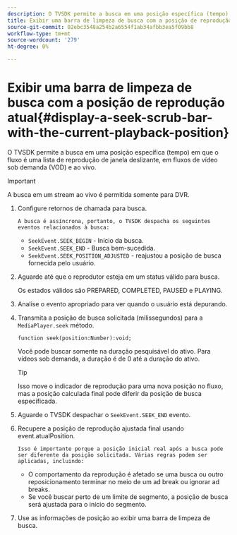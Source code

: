 ```yaml
---
description: O TVSDK permite a busca em uma posição específica (tempo) em que o fluxo é uma lista de reprodução de janela deslizante, em fluxos de vídeo sob demanda (VOD) e ao vivo.
title: Exibir uma barra de limpeza de busca com a posição de reprodução atual
source-git-commit: 02ebc3548a254b2a6554f1ab34afbb3ea5f09bb8
workflow-type: tm+mt
source-wordcount: '279'
ht-degree: 0%

---
```


# Exibir uma barra de limpeza de busca com a posição de reprodução atual{#display-a-seek-scrub-bar-with-the-current-playback-position}

O TVSDK permite a busca em uma posição específica (tempo) em que o fluxo é uma lista de reprodução de janela deslizante, em fluxos de vídeo sob demanda (VOD) e ao vivo.

>[!IMPORTANT]
>
>A busca em um stream ao vivo é permitida somente para DVR.

1. Configure retornos de chamada para busca.

       A busca é assíncrona, portanto, o TVSDK despacha os seguintes eventos relacionados à busca:
   
   * `SeekEvent.SEEK_BEGIN` - Início da busca.
   * `SeekEvent.SEEK_END` - Busca bem-sucedida.
   * `SeekEvent.SEEK_POSITION_ADJUSTED` - reajustou a posição de busca fornecida pelo usuário.

1. Aguarde até que o reprodutor esteja em um status válido para busca.

   Os estados válidos são PREPARED, COMPLETED, PAUSED e PLAYING.

1. Analise o evento apropriado para ver quando o usuário está depurando.
1. Transmita a posição de busca solicitada (milissegundos) para a `MediaPlayer.seek` método.

   ```
   function seek(position:Number):void;
   ```

   Você pode buscar somente na duração pesquisável do ativo. Para vídeos sob demanda, a duração é de 0 até a duração do ativo.

   >[!TIP]
   >
   >Isso move o indicador de reprodução para uma nova posição no fluxo, mas a posição calculada final pode diferir da posição de busca especificada.

1. Aguarde o TVSDK despachar o `SeekEvent.SEEK_END` evento.
1. Recupere a posição de reprodução ajustada final usando event.atualPosition.

       Isso é importante porque a posição inicial real após a busca pode ser diferente da posição solicitada. Várias regras podem ser aplicadas, incluindo:
   
   * O comportamento da reprodução é afetado se uma busca ou outro reposicionamento terminar no meio de um ad break ou ignorar ad breaks.
   * Se você buscar perto de um limite de segmento, a posição de busca será ajustada para o início do segmento.

1. Use as informações de posição ao exibir uma barra de limpeza de busca.
